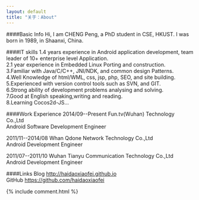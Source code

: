 ```yaml
---
layout: default
title: "关于：About"
---
```

####Basic Info
Hi, I am CHENG Peng, a PhD student in CSE, HKUST. I was born in 1989, in Shaanxi, China.

####IT skills
1.4 years experience in Android application development, team leader of 10+ enterprise level Application.  
2.1 year experience in Embedded Linux Porting and construction.  
3.Familiar with Java/C/C++, JNI/NDK, and common design Patterns.  
4.Well Knowledge of html/WML, css, jsp, php, SEO, and site building.  
5.Experienced with version control tools such as SVN, and GIT.  
6.Strong ability of development problems analysing and solving.  
7.Good at English speaking,writing and reading.  
8.Learning Cocos2d-JS...  

####Work Experience
2014/09--Present  Fun.tv(Wuhan) Technology Co.,Ltd  
Android Software Development Engineer  

2011/11--2014/08  Whan Qdone Network Technology Co.,Ltd  
Android Development Engineer  

2011/07--2011/10  Wuhan Tianyu Communication Technology Co.,Ltd  
Android Development Engineer  

####Links
Blog    <http://haidaoxiaofei.github.io>  
GitHub  <https://github.com/haidaoxiaofei>  

<!-- Blog Comments -->
<div class="media">
  {% include comment.html %} 
</div>
